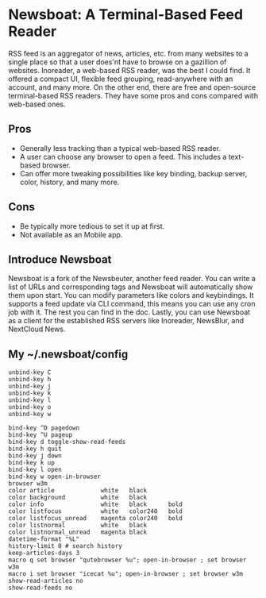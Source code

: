 # Newsboat: A Terminal-Based Feed Reader

RSS feed is an aggregator of news, articles, etc. from many websites to a single place so that a user does'nt have to browse on a gazillion of websites. Inoreader, a web-based RSS reader, was the best I could find. It offered a compact UI, flexible feed grouping, read-anywhere with an account, and many more. On the other end, there are free and open-source terminal-based RSS readers. They have some pros and cons compared with web-based ones.

## Pros

- Generally less tracking than a typical web-based RSS reader.
- A user can choose any browser to open a feed. This includes a text-based browser.
- Can offer more tweaking possibilities like key binding, backup server, color, history, and many more.

## Cons

- Be typically more tedious to set it up at first.
- Not available as an Mobile app.

## Introduce Newsboat

Newsboat is a fork of the Newsbeuter, another feed reader. You can write a list of URLs and corresponding tags and Newsboat will automatically show them upon start. You can modify parameters like colors and keybindings. It supports a feed update via CLI command, this means you can use any cron job with it. The rest you can find in the doc. Lastly, you can use Newsboat as a client for the established RSS servers like Inoreader, NewsBlur, and NextCloud News.

## My ~/.newsboat/config

```text
unbind-key C
unbind-key h
unbind-key j
unbind-key k
unbind-key l
unbind-key o
unbind-key w

bind-key ^D pagedown
bind-key ^U pageup
bind-key d toggle-show-read-feeds
bind-key h quit
bind-key j down
bind-key k up
bind-key l open
bind-key w open-in-browser
browser w3m
color article             white   black
color background          white   black
color info                white   black      bold
color listfocus           white   color240   bold
color listfocus_unread    magenta color240   bold
color listnormal          white   black
color listnormal_unread   magenta black
datetime-format "%L"
history-limit 0 # search history
keep-articles-days 3
macro q set browser "qutebrowser %u"; open-in-browser ; set browser w3m
macro i set browser "icecat %u"; open-in-browser ; set browser w3m
show-read-articles no
show-read-feeds no
```

